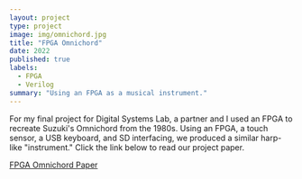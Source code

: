 ```yaml
---
layout: project
type: project
image: img/omnichord.jpg
title: "FPGA Omnichord"
date: 2022
published: true
labels:
  - FPGA
  - Verilog
summary: "Using an FPGA as a musical instrument."
---
```


For my final project for Digital Systems Lab, a partner and I used an FPGA to recreate Suzuki's Omnichord from the 1980s. Using an FPGA, a touch sensor, a USB keyboard, and SD interfacing, we produced a similar harp-like "instrument." Click the link below to read our project paper.

<a href="/resources/IEEE_Conference_Template__1_(4).pdf">FPGA Omnichord Paper</a>
